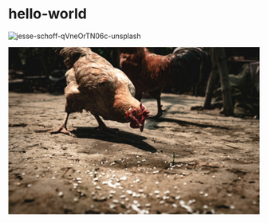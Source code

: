 # hello-world

![jesse-schoff-qVneOrTN06c-unsplash](https://github.com/user-attachments/assets/acadc071-23f4-4db5-b538-e8ded35b2d67)

![alt text](https://github.com/Hippy-girl/hello-world/blob/main/jesse-schoff-qVneOrTN06c-unsplash.jpg)